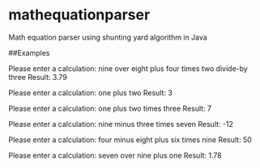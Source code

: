 # mathequationparser
Math equation parser using shunting yard algorithm in Java



##Examples

Please enter a calculation:
nine over eight plus four times two divide-by three
Result: 3.79

Please enter a calculation:
one plus two
Result: 3

Please enter a calculation: 
one plus two times three 
Result: 7

Please enter a calculation:
nine minus three times seven
Result: -12

Please enter a calculation:
four minus eight plus six times nine
Result: 50

Please enter a calculation:
seven over nine plus one
Result: 1.78
